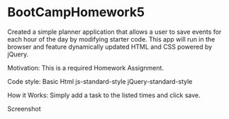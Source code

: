 # BootCampHomework5
Created a simple planner application that allows a user to save events for each hour of the day by modifying starter code. This app will run in the browser and feature dynamically updated HTML and CSS powered by jQuery.

Motivation: 
This is a required Homework Assignment.

Code style: 
Basic Html
js-standard-style
jQuery-standard-style


How it Works:
Simply add a task to the listed times and click save.

Screenshot
